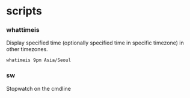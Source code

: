 # scripts

### whattimeis 
Display specified time (optionally specified time in specific timezone) in other timezones. 

`whatimeis 9pm Asia/Seoul`

### sw
Stopwatch on the cmdline 
